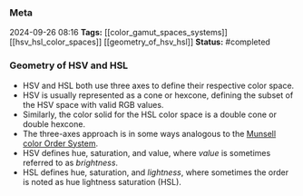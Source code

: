 ### Meta
2024-09-26 08:16
**Tags:** [[color_gamut_spaces_systems]] [[hsv_hsl_color_spaces]] [[geometry_of_hsv_hsl]]
**Status:** #completed  

### Geometry of HSV and HSL
- HSV and HSL both use three axes to define their respective color space.
- HSV is usually represented as a cone or hexcone, defining the subset of the HSV space with valid RGB values.
- Similarly, the color solid for the HSL color space is a double cone or double hexcone.
- The three-axes approach is in some ways analogous to the [Munsell color Order System]([[munsell_color_system]]).
- HSV defines hue, saturation, and value, where *value* is sometimes referred to as *brightness*.
- HSL defines hue, saturation, and *lightness*, where sometimes the order is noted as hue lightness saturation (HSL).